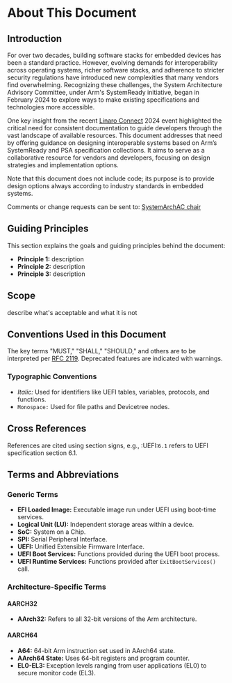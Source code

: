 <!--SPDX-License-Identifier: CC-BY-SA-4.0-->

# About This Document

## Introduction

For over two decades, building software stacks for embedded devices has been a standard practice. However, evolving demands for interoperability across operating systems, richer software stacks, and adherence to stricter security regulations have introduced new complexities that many vendors find overwhelming. Recognizing these challenges, the System Architecture Advisory Committee, under Arm's SystemReady initiative, began in February 2024 to explore ways to make existing specifications and technologies more accessible.

One key insight from the recent [Linaro Connect](https://www.linaro.org/connect/) 2024 event highlighted the critical need for consistent documentation to guide developers through the vast landscape of available resources. This document addresses that need by offering guidance on designing interoperable systems based on Arm’s SystemReady and PSA specification collections. It aims to serve as a collaborative resource for vendors and developers, focusing on design strategies and implementation options.

Note that this document does not include code; its purpose is to provide design options always according to industry standards in embedded systems.

Comments or change requests can be sent to: [SystemArchAC chair](mailto:sac-rich-iot-edge-chair@arm.causewaynow.com)

## Guiding Principles

This section explains the goals and guiding principles behind the document:

- **Principle 1:** description  
- **Principle 2:** description  
- **Principle 3:** description  


## Scope

describe what's acceptable and what it is not

## Conventions Used in this Document

The key terms "MUST," "SHALL," "SHOULD," and others are to be interpreted per [RFC 2119](https://www.rfc-editor.org/rfc/rfc2119). Deprecated features are indicated with warnings.

### Typographic Conventions

- *Italic:* Used for identifiers like UEFI tables, variables, protocols, and functions.  
- `Monospace:` Used for file paths and Devicetree nodes.

## Cross References

References are cited using section signs, e.g., :UEFI:`6.1` refers to UEFI specification section 6.1.

## Terms and Abbreviations

### Generic Terms

- **EFI Loaded Image:** Executable image run under UEFI using boot-time services.  
- **Logical Unit (LU):** Independent storage areas within a device.  
- **SoC:** System on a Chip.  
- **SPI:** Serial Peripheral Interface.  
- **UEFI:** Unified Extensible Firmware Interface.  
- **UEFI Boot Services:** Functions provided during the UEFI boot process.  
- **UEFI Runtime Services:** Functions provided after `ExitBootServices()` call.

### Architecture-Specific Terms

#### AARCH32

- **AArch32:** Refers to all 32-bit versions of the Arm architecture.

#### AARCH64

- **A64:** 64-bit Arm instruction set used in AArch64 state.  
- **AArch64 State:** Uses 64-bit registers and program counter.  
- **EL0-EL3:** Exception levels ranging from user applications (EL0) to secure monitor code (EL3).
